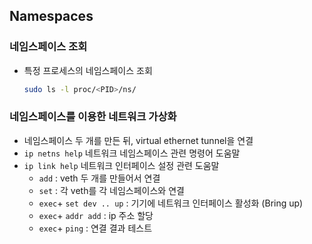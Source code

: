## Namespaces

### 네임스페이스 조회
- 특정 프로세스의 네임스페이스 조회
    ```bash
    sudo ls -l proc/<PID>/ns/
    ```

### 네임스페이스를 이용한 네트워크 가상화
- 네임스페이스 두 개를 만든 뒤, virtual ethernet tunnel을 연결
- `ip netns help` 네트워크 네임스페이스 관련 명령어 도움말
- `ip link help` 네트워크 인터페이스 설정 관련 도움말
    - `add` : veth 두 개를 만들어서 연결
    - `set` : 각 veth를 각 네임스페이스와 연결
    - `exec`+ `set dev .. up` : 기기에 네트워크 인터페이스 활성화 (Bring up)
    - `exec`+ `addr add` : ip 주소 할당
    - `exec`+ `ping` : 연결 결과 테스트
